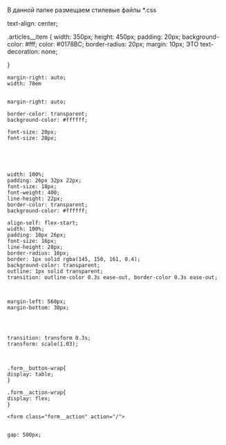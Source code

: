 В данной папке размещаем стилевые файлы *.css


text-align: center;

.articles__item {
    width: 350px;
    height: 450px;
    padding: 20px;
    background-color: #fff;
    color: #0178BC;
    border-radius: 20px;
    margin: 10px; ЭТО
    text-decoration: none;

}

    margin-right: auto;
    width: 70em


    margin-right: auto;

    border-color: transparent;
    background-color: #ffffff;

    font-size: 20px;
    font-size: 20px;





    width: 100%;
    padding: 26px 32px 22px;
    font-size: 18px;
    font-weight: 400;
    line-height: 22px;
    border-color: transparent;
    background-color: #ffffff;

    align-self: flex-start;
    width: 100%;
    padding: 10px 26px;
    font-size: 16px;
    line-height: 28px;
    border-radius: 16px;
    border: 1px solid rgba(145, 150, 161, 0.4);
    background-color: transparent;
    outline: 1px solid transparent;
    transition: outline-color 0.3s ease-out, border-color 0.3s ease-out;



    margin-left: 560px;
    margin-bottom: 30px;




    transition: transform 0.3s;
    transform: scale(1.03);



    .form__button-wrap{
    display: table;
    }

    .form__action-wrap{
    display: flex;
    }

    <form class="form__action" action="/">


    gap: 500px;




   